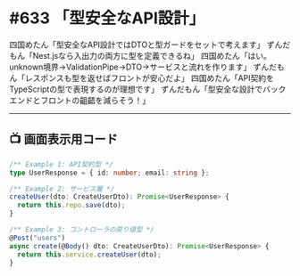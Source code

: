 # #633 「型安全なAPI設計」

四国めたん「型安全なAPI設計ではDTOと型ガードをセットで考えます」
ずんだもん「Nest.jsなら入出力の両方に型を定義できるね」
四国めたん「はい。unknown境界→ValidationPipe→DTO→サービスと流れを作ります」
ずんだもん「レスポンスも型を返せばフロントが安心だよ」
四国めたん「API契約をTypeScriptの型で表現するのが理想です」
ずんだもん「型安全な設計でバックエンドとフロントの齟齬を減らそう！」

---

## 📺 画面表示用コード

```typescript
/** Example 1: API契約型 */
type UserResponse = { id: number; email: string };

/** Example 2: サービス層 */
createUser(dto: CreateUserDto): Promise<UserResponse> {
  return this.repo.save(dto);
}

/** Example 3: コントローラの戻り値型 */
@Post("users")
async create(@Body() dto: CreateUserDto): Promise<UserResponse> {
  return this.service.createUser(dto);
}
```
